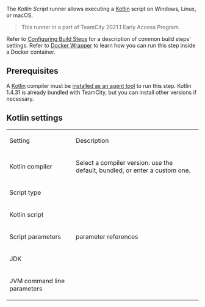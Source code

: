 [//]: # (title: Kotlin Script)
[//]: # (auxiliary-id: Kotlin Script)

The _Kotlin Script_ runner allows executing a [Kotlin](https://kotlinlang.org/) script on Windows, Linux, or macOS.

>This runner in a part of TeamCity 2021.1 Early Access Program.

Refer to [Configuring Build Steps](configuring-build-steps.md) for a description of common build steps' settings. Refer to [Docker Wrapper](docker-wrapper.md) to learn how you can run this step inside a Docker container.

## Prerequisites

A [Kotlin](https://kotlinlang.org/) compiler must be [installed as an agent tool](installing-agent-tools.md) to run this step. Kotlin 1.4.31 is already bundled with TeamCity, but you can install other versions if necessary.

## Kotlin settings

<table>

<tr>

<td>

Setting

</td>

<td>

Description

</td>

</tr>

<tr>

<td>

Kotlin compiler

</td>

<td>

Select a compiler version: use the default, bundled, or enter a custom one.

</td>

</tr>

<tr>

<td>

Script type

</td>

<td>


</td>

</tr>

<tr>

<td>

Kotlin script

</td>

<td>



</td>

</tr>

<tr>

<td>

Script parameters

</td>

<td>

parameter references

</td>

</tr>

<tr>

<td>

JDK

</td>

<td>

</td>

</tr>

<tr>

<td>

JVM command line parameters

</td>

<td>

</td>

</tr>

</table>